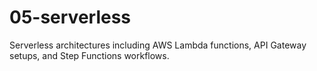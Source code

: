 # 05-serverless

Serverless architectures including AWS Lambda functions, API Gateway setups, and Step Functions workflows.
